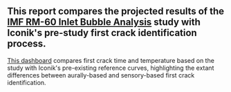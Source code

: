 ## This report compares the projected results of the [IMF RM-60 Inlet Bubble Analysis](https://github.com/ryanloveriner/imf_first_crack_search/tree/inlet_bubble_analysis) study with Iconik's pre-study first crack identification process.

[This dashboard](https://github.com/ryanloveriner/imf_first_crack_search/blob/reference_first_crack_comparison/First%20Crack%20Comparison.png) compares first crack time and temperature based on the study with Iconik's pre-existing reference curves, highlighting the extant differences between aurally-based and sensory-based first crack identification. 
